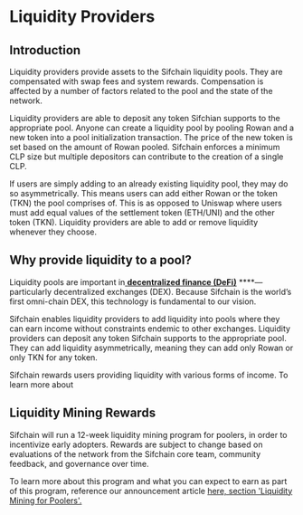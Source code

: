 # Liquidity Providers

## Introduction

Liquidity providers provide assets to the Sifchain liquidity pools. They are compensated with swap fees and system rewards. Compensation is affected by a number of factors related to the pool and the state of the network.

Liquidity providers are able to deposit any token Sifchian supports to the appropriate pool. Anyone can create a liquidity pool by pooling Rowan and a new token into a pool initialization transaction. The price of the new token is set based on the amount of Rowan pooled. Sifchain enforces a minimum CLP size but multiple depositors can contribute to the creation of a single CLP.

If users are simply adding to an already existing liquidity pool, they may do so asymmetrically. This means users can add either Rowan or the token \(TKN\) the pool comprises of. This is as opposed to Uniswap where users must add equal values of the settlement token \(ETH/UNI\) and the other token \(TKN\).  Liquidity providers are able to add or remove liquidity whenever they choose. 

## Why provide liquidity to a pool?

Liquidity pools are important in[ **decentralized finance \(DeFi\)**](https://www.coindesk.com/what-is-defi) ****— particularly decentralized exchanges \(DEX\). Because Sifchain is the world’s first omni-chain DEX, this technology is fundamental to our vision. 

Sifchain enables liquidity providers to add liquidity into pools where they can earn income without constraints endemic to other exchanges. Liquidity providers can deposit any token Sifchain supports to the appropriate pool. They can add liquidity asymmetrically, meaning they can add only Rowan or only TKN for any token.

Sifchain rewards users providing liquidity with various forms of income. To learn more about 

## Liquidity Mining Rewards

Sifchain will run a 12-week liquidity mining program for poolers, in order to incentivize early adopters. Rewards are subject to change based on evaluations of the network from the Sifchain core team, community feedback, and governance over time.

To learn more about this program and what you can expect to earn as part of this program, reference our announcement article [here, section 'Liquidity Mining for Poolers'.](https://medium.com/sifchain-finance/uses-for-rowan-the-polyvalent-token-for-omni-chain-decentralized-exchange-dex-3207e7f70f02)

